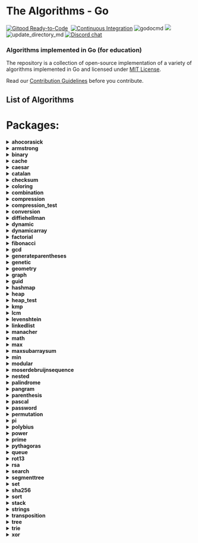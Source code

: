 # The Algorithms - Go
[![Gitpod Ready-to-Code](https://img.shields.io/badge/Gitpod-Ready--to--Code-blue?logo=gitpod&style=flat-square)](https://gitpod.io/#https://github.com/TheAlgorithms/Go)&nbsp;
[![Continuous Integration](https://github.com/TheAlgorithms/Go/actions/workflows/ci.yml/badge.svg)](https://github.com/TheAlgorithms/Go/actions/workflows/ci.yml)
![godocmd](https://github.com/tjgurwara99/Go/workflows/godocmd/badge.svg)
![](https://img.shields.io/github/repo-size/TheAlgorithms/Go.svg?label=Repo%20size&style=flat-square)&nbsp;
![update_directory_md](https://github.com/TheAlgorithms/Go/workflows/update_directory_md/badge.svg)
[![Discord chat](https://img.shields.io/discord/808045925556682782.svg?logo=discord&colorB=7289DA&style=flat-square)](https://the-algorithms.com/discord/)&nbsp;

### Algorithms implemented in Go (for education)

The repository is a collection of open-source implementation of a variety of algorithms implemented in Go and licensed under [MIT License](LICENSE).

Read our [Contribution Guidelines](CONTRIBUTING.md) before you contribute.

## List of Algorithms
<!--- AUTOGENERATED --->
<!--- GODOCMD BEGIN --->
# Packages:

<details>
	<summary> <strong> ahocorasick </strong> </summary>	

---

##### Functions:
 
1. [`Advanced`](./strings/ahocorasick/advancedahocorasick.go#L10):  Advanced Function performing the Advanced Aho-Corasick algorithm. Finds and prints occurrences of each pattern.
2. [`AhoCorasick`](./strings/ahocorasick/ahocorasick.go#L15):  AhoCorasick Function performing the Basic Aho-Corasick algorithm. Finds and prints occurrences of each pattern.
3. [`ArrayUnion`](./strings/ahocorasick/shared.go#L86):  ArrayUnion Concats two arrays of int's into one.
4. [`BoolArrayCapUp`](./strings/ahocorasick/shared.go#L78):  BoolArrayCapUp Dynamically increases an array size of bool's by 1.
5. [`BuildAc`](./strings/ahocorasick/ahocorasick.go#L54):  Functions that builds Aho Corasick automaton.
6. [`BuildExtendedAc`](./strings/ahocorasick/advancedahocorasick.go#L46):  BuildExtendedAc Functions that builds extended Aho Corasick automaton.
7. [`ComputeAlphabet`](./strings/ahocorasick/shared.go#L61):  ComputeAlphabet Function that returns string of all the possible characters in given patterns.
8. [`ConstructTrie`](./strings/ahocorasick/shared.go#L4):  ConstructTrie Function that constructs Trie as an automaton for a set of reversed & trimmed strings.
9. [`Contains`](./strings/ahocorasick/shared.go#L39):  Contains Returns 'true' if array of int's 's' contains int 'e', 'false' otherwise.
10. [`CreateNewState`](./strings/ahocorasick/shared.go#L111):  CreateNewState Automaton function for creating a new state 'state'.
11. [`CreateTransition`](./strings/ahocorasick/shared.go#L116):  CreateTransition Creates a transition for function σ(state,letter) = end.
12. [`GetParent`](./strings/ahocorasick/shared.go#L99):  GetParent Function that finds the first previous state of a state and returns it. Used for trie where there is only one parent.
13. [`GetTransition`](./strings/ahocorasick/shared.go#L121):  GetTransition Returns ending state for transition σ(fromState,overChar), '-1' if there is none.
14. [`GetWord`](./strings/ahocorasick/shared.go#L49):  GetWord Function that returns word found in text 't' at position range 'begin' to 'end'.
15. [`IntArrayCapUp`](./strings/ahocorasick/shared.go#L70):  IntArrayCapUp Dynamically increases an array size of int's by 1.
16. [`StateExists`](./strings/ahocorasick/shared.go#L133):  StateExists Checks if state 'state' exists. Returns 'true' if it does, 'false' otherwise.

---
##### Types

1. [`Result`](./strings/ahocorasick/ahocorasick.go#L9): No description provided.


---
</details><details>
	<summary> <strong> armstrong </strong> </summary>	

---

##### Functions:

1. [`IsArmstrong`](./math/armstrong/isarmstrong.go#L14): No description provided.

---
</details><details>
	<summary> <strong> binary </strong> </summary>	

---

#####  Package binary describes algorithms that use binary operations for different calculations.

---
##### Functions:

1. [`Abs`](./math/binary/abs.go#L10):  Abs returns absolute value using binary operation Principle of operation: 1) Get the mask by right shift by the base 2) Base is the size of an integer variable in bits, for example, for int32 it will be 32, for int64 it will be 64 3) For negative numbers, above step sets mask as 1 1 1 1 1 1 1 1 and 0 0 0 0 0 0 0 0 for positive numbers. 4) Add the mask to the given number. 5) XOR of mask + n and mask gives the absolute value.
2. [`BitCounter`](./math/binary/bitcounter.go#L11):  BitCounter - The function returns the number of set bits for an unsigned integer number
3. [`IsPowerOfTwo`](./math/binary/checkisnumberpoweroftwo.go#L21):  IsPowerOfTwo This function uses the fact that powers of 2 are represented like 10...0 in binary, and numbers one less than the power of 2 are represented like 11...1. Therefore, using the and function:	  10...0	& 01...1	  00...0 -> 0 This is also true for 0, which is not a power of 2, for which we have to add and extra condition.
4. [`IsPowerOfTwoLeftShift`](./math/binary/checkisnumberpoweroftwo.go#L28):  IsPowerOfTwoLeftShift This function takes advantage of the fact that left shifting a number by 1 is equivalent to multiplying by 2. For example, binary 00000001 when shifted by 3 becomes 00001000, which in decimal system is 8 or = 2 * 2 * 2
5. [`LogBase2`](./math/binary/logarithm.go#L7):  LogBase2 Finding the exponent of n = 2**x using bitwise operations (logarithm in base 2 of n) [See more](https://en.wikipedia.org/wiki/Logarithm)
6. [`MeanUsingAndXor`](./math/binary/arithmeticmean.go#L12):  MeanUsingAndXor This function finds arithmetic mean using "AND" and "XOR" operations
7. [`MeanUsingRightShift`](./math/binary/arithmeticmean.go#L17):  MeanUsingRightShift This function finds arithmetic mean using right shift
8. [`ReverseBits`](./math/binary/reversebits.go#L14):  ReverseBits This function initialized the result by 0 (all bits 0) and process the given number starting from its least significant bit. If the current bit is 1, set the corresponding most significant bit in the result and finally move on to the next bit in the input number. Repeat this till all its bits are processed.
9. [`SequenceGrayCode`](./math/binary/rbc.go#L11):  SequenceGrayCode The function generates an "Gray code" sequence of length n
10. [`Sqrt`](./math/binary/sqrt.go#L16): No description provided.
11. [`XorSearchMissingNumber`](./math/binary/xorsearch.go#L11):  XorSearchMissingNumber This function finds a missing number in a sequence

---
</details><details>
	<summary> <strong> cache </strong> </summary>	

---

##### Functions:

1. [`NewLRU`](./cache/lru.go#L20):  NewLRU represent initiate lru cache with capacity

---
##### Types

1. [`LRU`](./cache/lru.go#L12): No description provided.


---
</details><details>
	<summary> <strong> caesar </strong> </summary>	

---

#####  Package caesar is the shift cipher ref: https://en.wikipedia.org/wiki/Caesar_cipher

---
##### Functions:

1. [`Decrypt`](./cipher/caesar/caesar.go#L27):  Decrypt decrypts by left shift of "key" each character of "input"
2. [`Encrypt`](./cipher/caesar/caesar.go#L6):  Encrypt encrypts by right shift of "key" each character of "input"
3. [`FuzzCaesar`](./cipher/caesar/caesar_test.go#L158): No description provided.

---
</details><details>
	<summary> <strong> catalan </strong> </summary>	

---

##### Functions:

1. [`CatalanNumber`](./math/catalan/catalannumber.go#L16):  CatalanNumber This function returns the `nth` Catalan number

---
</details><details>
	<summary> <strong> checksum </strong> </summary>	

---

#####  Package checksum describes algorithms for finding various checksums

---
##### Functions:

1. [`CRC8`](./checksum/crc8.go#L25):  CRC8 calculates CRC8 checksum of the given data.
2. [`Luhn`](./checksum/luhn.go#L11):  Luhn validates the provided data using the Luhn algorithm.

---
##### Types

1. [`CRCModel`](./checksum/crc8.go#L15): No description provided.


---
</details><details>
	<summary> <strong> coloring </strong> </summary>	

---

#####  Package coloring provides implementation of different graph coloring algorithms, e.g. coloring using BFS, using Backtracking, using greedy approach. Author(s): [Shivam](https://github.com/Shivam010)

---
##### Functions:

1. [`BipartiteCheck`](./graph/coloring/bipartite.go#L40):  basically tries to color the graph in two colors if each edge connects 2 differently colored nodes the graph can be considered bipartite

---
##### Types

1. [`Graph`](./graph/coloring/graph.go#L14): No description provided.


---
</details><details>
	<summary> <strong> combination </strong> </summary>	

---

#####  Package combination ...

---
##### Functions:

1. [`Start`](./strings/combination/combination.go#L13):  Start ...

---
##### Types

1. [`Combinations`](./strings/combination/combination.go#L7): No description provided.


---
</details><details>
	<summary> <strong> compression </strong> </summary>	

---

##### Functions:

1. [`HuffDecode`](./compression/huffmancoding.go#L104):  HuffDecode recursively decodes the binary code in, by traversing the Huffman compression tree pointed by root. current stores the current node of the traversing algorithm. out stores the current decoded string.
2. [`HuffEncode`](./compression/huffmancoding.go#L93):  HuffEncode encodes the string in by applying the mapping defined by codes.
3. [`HuffEncoding`](./compression/huffmancoding.go#L76):  HuffEncoding recursively traverses the Huffman tree pointed by node to obtain the map codes, that associates a rune with a slice of booleans. Each code is prefixed by prefix and left and right children are labelled with the booleans false and true, respectively.
4. [`HuffTree`](./compression/huffmancoding.go#L33):  HuffTree returns the root Node of the Huffman tree by compressing listfreq. The compression produces the most optimal code lengths, provided listfreq is ordered, i.e.: listfreq[i] <= listfreq[j], whenever i < j.

---
##### Types

1. [`Node`](./compression/huffmancoding.go#L17): No description provided.

2. [`SymbolFreq`](./compression/huffmancoding.go#L25): No description provided.


---
</details><details>
	<summary> <strong> compression_test </strong> </summary>	

---

##### Functions:

1. [`SymbolCountOrd`](./compression/huffmancoding_test.go#L16):  SymbolCountOrd computes sorted symbol-frequency list of input message

---
</details><details>
	<summary> <strong> conversion </strong> </summary>	

---

#####  Package conversion is a package of implementations which converts one data structure to another.

---
##### Functions:

1. [`Base64Decode`](./conversion/base64.go#L57):  Base64Decode decodes the received input base64 string into a byte slice. The implementation follows the RFC4648 standard, which is documented at https://datatracker.ietf.org/doc/html/rfc4648#section-4
2. [`Base64Encode`](./conversion/base64.go#L19):  Base64Encode encodes the received input bytes slice into a base64 string. The implementation follows the RFC4648 standard, which is documented at https://datatracker.ietf.org/doc/html/rfc4648#section-4
3. [`BinaryToDecimal`](./conversion/binarytodecimal.go#L25):  BinaryToDecimal() function that will take Binary number as string, and return it's Decimal equivalent as integer.
4. [`DecimalToBinary`](./conversion/decimaltobinary.go#L32):  DecimalToBinary() function that will take Decimal number as int, and return it's Binary equivalent as string.
5. [`FuzzBase64Encode`](./conversion/base64_test.go#L113): No description provided.
6. [`HEXToRGB`](./conversion/rgbhex.go#L10):  HEXToRGB splits an RGB input (e.g. a color in hex format; 0x<color-code>) into the individual components: red, green and blue
7. [`IntToRoman`](./conversion/inttoroman.go#L17):  IntToRoman converts an integer value to a roman numeral string. An error is returned if the integer is not between 1 and 3999.
8. [`RGBToHEX`](./conversion/rgbhex.go#L41):  RGBToHEX does exactly the opposite of HEXToRGB: it combines the three components red, green and blue to an RGB value, which can be converted to e.g. Hex
9. [`Reverse`](./conversion/decimaltobinary.go#L22):  Reverse() function that will take string, and returns the reverse of that string.
10. [`RomanToInt`](./conversion/romantoint.go#L40):  RomanToInt converts a roman numeral string to an integer. Roman numerals for numbers outside the range 1 to 3,999 will return an error. Nil or empty string return 0 with no error thrown.

---
</details><details>
	<summary> <strong> diffiehellman </strong> </summary>	

---

#####  Package diffiehellman implements Diffie-Hellman Key Exchange Algorithm for more information watch : https://www.youtube.com/watch?v=NmM9HA2MQGI

---
##### Functions:

1. [`GenerateMutualKey`](./cipher/diffiehellman/diffiehellmankeyexchange.go#L19):  GenerateMutualKey : generates a mutual key that can be used by only alice and bob mutualKey = (shareKey^prvKey)%primeNumber
2. [`GenerateShareKey`](./cipher/diffiehellman/diffiehellmankeyexchange.go#L13):  GenerateShareKey : generates a key using client private key , generator and primeNumber this key can be made public shareKey = (g^key)%primeNumber

---
</details><details>
	<summary> <strong> dynamic </strong> </summary>	

---

#####  Package dynamic is a package of certain implementations of dynamically run algorithms.

---
##### Functions:

1. [`Abbreviation`](./dynamic/abbreviation.go#L24):  Returns true if it is possible to make a equals b (if b is an abbreviation of a), returns false otherwise
2. [`Bin2`](./dynamic/binomialcoefficient.go#L21):  Bin2 function
3. [`CoinChange`](./dynamic/coinchange.go#L5):  CoinChange finds the number of possible combinations of coins of different values which can get to the target amount.
4. [`CutRodDp`](./dynamic/rodcutting.go#L21):  CutRodDp solve the same problem using dynamic programming
5. [`CutRodRec`](./dynamic/rodcutting.go#L8):  CutRodRec solve the problem recursively: initial approach
6. [`EditDistanceDP`](./dynamic/editdistance.go#L35):  EditDistanceDP is an optimised implementation which builds on the ideas of the recursive implementation. We use dynamic programming to compute the DP table where dp[i][j] denotes the edit distance value of first[0..i-1] and second[0..j-1]. Time complexity is O(m * n) where m and n are lengths of the strings, first and second respectively.
7. [`EditDistanceRecursive`](./dynamic/editdistance.go#L10):  EditDistanceRecursive is a naive implementation with exponential time complexity.
8. [`IsSubsetSum`](./dynamic/subsetsum.go#L14): No description provided.
9. [`Knapsack`](./dynamic/knapsack.go#L17):  Knapsack solves knapsack problem return maxProfit
10. [`LongestCommonSubsequence`](./dynamic/longestcommonsubsequence.go#L13):  LongestCommonSubsequence function
11. [`LongestIncreasingSubsequence`](./dynamic/longestincreasingsubsequence.go#L9):  LongestIncreasingSubsequence returns the longest increasing subsequence where all elements of the subsequence are sorted in increasing order
12. [`LongestIncreasingSubsequenceGreedy`](./dynamic/longestincreasingsubsequencegreedy.go#L9):  LongestIncreasingSubsequenceGreedy is a function to find the longest increasing subsequence in a given array using a greedy approach. The dynamic programming approach is implemented alongside this one. Worst Case Time Complexity: O(nlogn) Auxiliary Space: O(n), where n is the length of the array(slice). Reference: https://www.geeksforgeeks.org/construction-of-longest-monotonically-increasing-subsequence-n-log-n/
13. [`LpsDp`](./dynamic/longestpalindromicsubsequence.go#L25):  LpsDp function
14. [`LpsRec`](./dynamic/longestpalindromicsubsequence.go#L20):  LpsRec function
15. [`MatrixChainDp`](./dynamic/matrixmultiplication.go#L24):  MatrixChainDp function
16. [`MatrixChainRec`](./dynamic/matrixmultiplication.go#L10):  MatrixChainRec function
17. [`Max`](./dynamic/knapsack.go#L11):  Max function - possible duplicate
18. [`NthCatalanNumber`](./dynamic/catalan.go#L13):  NthCatalan returns the n-th Catalan Number Complexity: O(n²)
19. [`NthFibonacci`](./dynamic/fibonacci.go#L6):  NthFibonacci returns the nth Fibonacci Number

---
</details><details>
	<summary> <strong> dynamicarray </strong> </summary>	

---

#####  Package dynamicarray A dynamic array is quite similar to a regular array, but its Size is modifiable during program runtime, very similar to how a slice in Go works. The implementation is for educational purposes and explains how one might go about implementing their own version of slices.  For more details check out those links below here: GeeksForGeeks article : https://www.geeksforgeeks.org/how-do-dynamic-arrays-work/ Go blog: https://blog.golang.org/slices-intro Go blog: https://blog.golang.org/slices authors [Wesllhey Holanda](https://github.com/wesllhey), [Milad](https://github.com/miraddo) see dynamicarray.go, dynamicarray_test.go

---
##### Types

1. [`DynamicArray`](./structure/dynamicarray/dynamicarray.go#L21): No description provided.


---
</details><details>
	<summary> <strong> factorial </strong> </summary>	

---

#####  Package factorial describes algorithms Factorials calculations.

---
##### Functions:

1. [`Iterative`](./math/factorial/factorial.go#L12):  Iterative returns the iteratively brute forced factorial of n
2. [`Recursive`](./math/factorial/factorial.go#L21):  Recursive This function recursively computes the factorial of a number
3. [`UsingTree`](./math/factorial/factorial.go#L30):  UsingTree This function finds the factorial of a number using a binary tree

---
</details><details>
	<summary> <strong> fibonacci </strong> </summary>	

---

##### Functions:

1. [`Formula`](./math/fibonacci/fibonacci.go#L42):  Formula This function calculates the n-th fibonacci number using the [formula](https://en.wikipedia.org/wiki/Fibonacci_number#Relation_to_the_golden_ratio) Attention! Tests for large values fall due to rounding error of floating point numbers, works well, only on small numbers
2. [`Matrix`](./math/fibonacci/fibonacci.go#L15):  Matrix This function calculates the n-th fibonacci number using the matrix method. [See](https://en.wikipedia.org/wiki/Fibonacci_number#Matrix_form)

---
</details><details>
	<summary> <strong> gcd </strong> </summary>	

---

##### Functions:

1. [`Extended`](./math/gcd/extended.go#L12):  Extended simple extended gcd
2. [`ExtendedIterative`](./math/gcd/extendedgcditerative.go#L4):  ExtendedIterative finds and returns gcd(a, b), x, y satisfying a*x + b*y = gcd(a, b).
3. [`ExtendedRecursive`](./math/gcd/extendedgcd.go#L4):  ExtendedRecursive finds and returns gcd(a, b), x, y satisfying a*x + b*y = gcd(a, b).
4. [`Iterative`](./math/gcd/gcditerative.go#L4):  Iterative Faster iterative version of GcdRecursive without holding up too much of the stack
5. [`Recursive`](./math/gcd/gcd.go#L4):  Recursive finds and returns the greatest common divisor of a given integer.
6. [`TemplateBenchmarkExtendedGCD`](./math/gcd/extendedgcd_test.go#L44): No description provided.
7. [`TemplateBenchmarkGCD`](./math/gcd/gcd_test.go#L37): No description provided.
8. [`TemplateTestExtendedGCD`](./math/gcd/extendedgcd_test.go#L7): No description provided.
9. [`TemplateTestGCD`](./math/gcd/gcd_test.go#L18): No description provided.

---
</details><details>
	<summary> <strong> generateparentheses </strong> </summary>	

---

##### Functions:

1. [`GenerateParenthesis`](./strings/generateparentheses/generateparentheses.go#L12): No description provided.

---
</details><details>
	<summary> <strong> genetic </strong> </summary>	

---

#####  Package genetic provides functions to work with strings using genetic algorithm. https://en.wikipedia.org/wiki/Genetic_algorithm  Author: D4rkia

---
##### Functions:

1. [`GeneticString`](./strings/genetic/genetic.go#L71):  GeneticString generates PopulationItem based on the imputed target string, and a set of possible runes to build a string with. In order to optimise string generation additional configurations can be provided with Conf instance. Empty instance of Conf (&Conf{}) can be provided, then default values would be set. Link to the same algorithm implemented in python: https://github.com/TheAlgorithms/Python/blob/master/genetic_algorithm/basic_string.py

---
##### Types

1. [`Conf`](./strings/genetic/genetic.go#L32): No description provided.

2. [`PopulationItem`](./strings/genetic/genetic.go#L26): No description provided.

3. [`Result`](./strings/genetic/genetic.go#L52): No description provided.


---
</details><details>
	<summary> <strong> geometry </strong> </summary>	

---

#####  Package geometry contains geometric algorithms Package geometry contains geometric algorithms

---
##### Functions:

1. [`Distance`](./math/geometry/straightlines.go#L18):  Distance calculates the shortest distance between two points.
2. [`EuclideanDistance`](./math/geometry/distance.go#L20):  EuclideanDistance returns the Euclidean distance between points in any `n` dimensional Euclidean space.
3. [`IsParallel`](./math/geometry/straightlines.go#L42):  IsParallel checks if two lines are parallel or not.
4. [`IsPerpendicular`](./math/geometry/straightlines.go#L47):  IsPerpendicular checks if two lines are perpendicular or not.
5. [`PointDistance`](./math/geometry/straightlines.go#L53):  PointDistance calculates the distance of a given Point from a given line. The slice should contain the coefficiet of x, the coefficient of y and the constant in the respective order.
6. [`Section`](./math/geometry/straightlines.go#L24):  Section calculates the Point that divides a line in specific ratio. DO NOT specify the ratio in the form m:n, specify it as r, where r = m / n.
7. [`Slope`](./math/geometry/straightlines.go#L32):  Slope calculates the slope (gradient) of a line.
8. [`YIntercept`](./math/geometry/straightlines.go#L37):  YIntercept calculates the Y-Intercept of a line from a specific Point.

---
##### Types

1. [`EuclideanPoint`](./math/geometry/distance.go#L14): No description provided.

2. [`Line`](./math/geometry/straightlines.go#L13): No description provided.

3. [`Point`](./math/geometry/straightlines.go#L9): No description provided.


---
</details><details>
	<summary> <strong> graph </strong> </summary>	

---

#####  Package graph demonstrates Graph search algorithms reference: https://en.wikipedia.org/wiki/Tree_traversal

---
##### Functions:

1. [`ArticulationPoint`](./graph/articulationpoints.go#L19):  ArticulationPoint is a function to identify articulation points in a graph. The function takes the graph as an argument and returns a boolean slice which indicates whether a vertex is an articulation point or not. Worst Case Time Complexity: O(|V| + |E|) Auxiliary Space: O(|V|) reference: https://en.wikipedia.org/wiki/Biconnected_component and https://cptalks.quora.com/Cut-Vertex-Articulation-point
2. [`BreadthFirstSearch`](./graph/breadthfirstsearch.go#L9):  BreadthFirstSearch is an algorithm for traversing and searching graph data structures. It starts at an arbitrary node of a graph, and explores all of the neighbor nodes at the present depth prior to moving on to the nodes at the next depth level. Worst-case performance	 		O(|V|+|E|)=O(b^{d})}O(|V|+|E|)=O(b^{d}) Worst-case space complexity	 	O(|V|)=O(b^{d})}O(|V|)=O(b^{d}) reference: https://en.wikipedia.org/wiki/Breadth-first_search
3. [`DepthFirstSearch`](./graph/depthfirstsearch.go#L53): No description provided.
4. [`DepthFirstSearchHelper`](./graph/depthfirstsearch.go#L21): No description provided.
5. [`FloydWarshall`](./graph/floydwarshall.go#L15):  FloydWarshall Returns all pair's shortest path using Floyd Warshall algorithm
6. [`GetIdx`](./graph/depthfirstsearch.go#L3): No description provided.
7. [`KruskalMST`](./graph/kruskal.go#L87):  KruskalMST will return a minimum spanning tree along with its total cost to using Kruskal's algorithm. Time complexity is O(m * log (n)) where m is the number of edges in the graph and n is number of nodes in it.
8. [`LowestCommonAncestor`](./graph/lowestcommonancestor.go#L111):  For each node, we will precompute its ancestor above him, its ancestor two nodes above, its ancestor four nodes above, etc. Let's call `jump[j][u]` is the `2^j`-th ancestor above the node `u` with `u` in range `[0, numbersVertex)`, `j` in range `[0,MAXLOG)`. These information allow us to jump from any node to any ancestor above it in `O(MAXLOG)` time.
9. [`New`](./graph/graph.go#L16):  Constructor functions for graphs (undirected by default)
10. [`NewDSU`](./graph/kruskal.go#L34):  NewDSU will return an initialised DSU using the value of n which will be treated as the number of elements out of which the DSU is being made
11. [`NewTree`](./graph/lowestcommonancestor.go#L84): No description provided.
12. [`NotExist`](./graph/depthfirstsearch.go#L12): No description provided.
13. [`Topological`](./graph/topological.go#L7):  Assumes that graph given is valid and possible to get a topo ordering. constraints are array of []int{a, b}, representing an edge going from a to b

---
##### Types

1. [`DisjointSetUnion`](./graph/kruskal.go#L29): No description provided.

2. [`DisjointSetUnionElement`](./graph/kruskal.go#L21): No description provided.

3. [`Edge`](./graph/kruskal.go#L14): No description provided.

4. [`Graph`](./graph/graph.go#L9): No description provided.

5. [`Item`](./graph/dijkstra.go#L5): No description provided.

6. [`Query`](./graph/lowestcommonancestor_test.go#L9): No description provided.

7. [`Tree`](./graph/lowestcommonancestor.go#L25): No description provided.

8. [`TreeEdge`](./graph/lowestcommonancestor.go#L12): No description provided.

9. [`WeightedGraph`](./graph/floydwarshall.go#L9): No description provided.


---
</details><details>
	<summary> <strong> guid </strong> </summary>	

---

#####  Package guid provides facilities for generating random globally unique identifiers.

---
##### Functions:

1. [`New`](./strings/guid/guid.go#L28):  New returns a randomly generated global unique identifier.

---
</details><details>
	<summary> <strong> hashmap </strong> </summary>	

---

##### Functions:

1. [`Make`](./structure/hashmap/hashmap.go#L32):  Make creates a new HashMap instance with input size and capacity
2. [`New`](./structure/hashmap/hashmap.go#L24):  New return new HashMap instance

---
##### Types

1. [`HashMap`](./structure/hashmap/hashmap.go#L17): No description provided.


---
</details><details>
	<summary> <strong> heap </strong> </summary>	

---

##### Functions:

1. [`New`](./structure/heap/heap.go#L15):  New gives a new heap object.
2. [`NewAny`](./structure/heap/heap.go#L24):  NewAny gives a new heap object. element can be anything, but must provide less function.

---
##### Types

1. [`Heap`](./structure/heap/heap.go#L9): No description provided.


---
</details><details>
	<summary> <strong> heap_test </strong> </summary>	

---

##### Types

1. [`testInt`](#L0): 

	Methods:
	1. [`Less`](./structure/heap/heap_test.go#L11): No description provided.
2. [`testStudent`](#L0): 

	Methods:
	1. [`Less`](./structure/heap/heap_test.go#L20): No description provided.

---
</details><details>
	<summary> <strong> kmp </strong> </summary>	

---

##### Functions:

1. [`Kmp`](./strings/kmp/kmp.go#L4):  Kmp Function kmp performing the Knuth-Morris-Pratt algorithm.

---
##### Types

1. [`args`](./strings/kmp/kmp_test.go#L39): No description provided.


---
</details><details>
	<summary> <strong> lcm </strong> </summary>	

---

##### Functions:

1. [`Lcm`](./math/lcm/lcm.go#L10):  Lcm returns the lcm of two numbers using the fact that lcm(a,b) * gcd(a,b) = | a * b |

---
</details><details>
	<summary> <strong> levenshtein </strong> </summary>	

---

##### Functions:

1. [`Distance`](./strings/levenshtein/levenshteindistance.go#L10):  Distance Function that gives Levenshtein Distance

---
</details><details>
	<summary> <strong> linkedlist </strong> </summary>	

---

#####  Package linkedlist demonstrates different implementations on linkedlists.

---
##### Functions:

1. [`JosephusProblem`](./structure/linkedlist/cyclic.go#L120):  https://en.wikipedia.org/wiki/Josephus_problem This is a struct-based solution for Josephus problem.
2. [`NewCyclic`](./structure/linkedlist/cyclic.go#L12):  Create new list.
3. [`NewDoubly`](./structure/linkedlist/doubly.go#L31): No description provided.
4. [`NewNode`](./structure/linkedlist/shared.go#L12):  Create new node.
5. [`NewSingly`](./structure/linkedlist/singlylinkedlist.go#L19):  NewSingly returns a new instance of a linked list

---
##### Types

1. [`Cyclic`](./structure/linkedlist/cyclic.go#L6): No description provided.

2. [`Doubly`](./structure/linkedlist/doubly.go#L18): No description provided.

3. [`Node`](./structure/linkedlist/shared.go#L5): No description provided.

4. [`Singly`](./structure/linkedlist/singlylinkedlist.go#L10): No description provided.

5. [`testCase`](./structure/linkedlist/cyclic_test.go#L105): No description provided.


---
</details><details>
	<summary> <strong> manacher </strong> </summary>	

---

##### Functions:

1. [`LongestPalindrome`](./strings/manacher/longestpalindrome.go#L37): No description provided.

---
</details><details>
	<summary> <strong> math </strong> </summary>	

---

#####  filename : krishnamurthy.go description: A program which contains the function that returns true if a given number is Krishnamurthy number or not. details: A number is a Krishnamurthy number if the sum of all the factorials of the digits is equal to the number. Ex: 1! = 1, 145 = 1! + 4! + 5! author(s): [GooMonk](https://github.com/GooMonk) see krishnamurthy_test.go Package math is a package that contains mathematical algorithms and its different implementations.

---
##### Functions:

1. [`Abs`](./math/abs.go#L11):  Abs returns absolute value
2. [`AliquotSum`](./math/aliquotsum.go#L14):  This function returns s(n) for given number
3. [`Combinations`](./math/binomialcoefficient.go#L20):  C is Binomial Coefficient function This function returns C(n, k) for given n and k
4. [`Cos`](./math/cos.go#L10):  Cos  returns the cosine of the radian argument x. [See more](https://en.wikipedia.org/wiki/Sine_and_cosine) [Based on the idea of Bhaskara approximation of cos(x)](https://math.stackexchange.com/questions/3886552/bhaskara-approximation-of-cosx)
5. [`DefaultPolynomial`](./math/pollard.go#L16):  DefaultPolynomial is the commonly used polynomial g(x) = (x^2 + 1) mod n
6. [`FindKthMax`](./math/kthnumber.go#L11):  FindKthMax returns the kth large element given an integer slice with nil `error` if found and returns -1 with `error` `search.ErrNotFound` if not found. NOTE: The `nums` slice gets mutated in the process.
7. [`FindKthMin`](./math/kthnumber.go#L19):  FindKthMin returns kth small element given an integer slice with nil `error` if found and returns -1 with `error` `search.ErrNotFound` if not found. NOTE: The `nums` slice gets mutated in the process.
8. [`IsKrishnamurthyNumber`](./math/krishnamurthy.go#L12):  IsKrishnamurthyNumber returns if the provided number n is a Krishnamurthy number or not.
9. [`IsPerfectNumber`](./math/perfectnumber.go#L34):  Checks if inNumber is a perfect number
10. [`IsPowOfTwoUseLog`](./math/checkisnumberpoweroftwo.go#L10):  IsPowOfTwoUseLog This function checks if a number is a power of two using the logarithm. The limiting degree can be from 0 to 63. See alternatives in the binary package.
11. [`Lerp`](./math/lerp.go#L5):  Lerp or Linear interpolation This function will return new value in 't' percentage  between 'v0' and 'v1'
12. [`LiouvilleLambda`](./math/liouville.go#L24):  Lambda is the liouville function This function returns λ(n) for given number
13. [`Mean`](./math/mean.go#L7): No description provided.
14. [`Median`](./math/median.go#L12): No description provided.
15. [`Mode`](./math/mode.go#L19): No description provided.
16. [`Mu`](./math/mobius.go#L21):  Mu is the Mobius function This function returns μ(n) for given number
17. [`Phi`](./math/eulertotient.go#L5):  Phi is the Euler totient function. This function computes the number of numbers less then n that are coprime with n.
18. [`PollardsRhoFactorization`](./math/pollard.go#L29):  PollardsRhoFactorization is an implementation of Pollard's rho factorization algorithm using the default parameters x = y = 2
19. [`PronicNumber`](./math/pronicnumber.go#L15):  PronicNumber returns true if argument passed to the function is pronic and false otherwise.
20. [`Sin`](./math/sin.go#L9):  Sin returns the sine of the radian argument x. [See more](https://en.wikipedia.org/wiki/Sine_and_cosine)
21. [`SumOfProperDivisors`](./math/perfectnumber.go#L17):  Returns the sum of proper divisors of inNumber.

---
</details><details>
	<summary> <strong> max </strong> </summary>	

---

##### Functions:

1. [`Bitwise`](./math/max/bitwisemax.go#L11):  Bitwise computes using bitwise operator the maximum of all the integer input and returns it
2. [`Int`](./math/max/max.go#L6):  Int is a function which returns the maximum of all the integers provided as arguments.

---
</details><details>
	<summary> <strong> maxsubarraysum </strong> </summary>	

---

#####  Package maxsubarraysum is a package containing a solution to a common problem of finding max contiguous sum within a array of ints.

---
##### Functions:

1. [`MaxSubarraySum`](./other/maxsubarraysum/maxsubarraysum.go#L13):  MaxSubarraySum returns the maximum subarray sum

---
</details><details>
	<summary> <strong> min </strong> </summary>	

---

##### Functions:

1. [`Bitwise`](./math/min/bitwisemin.go#L11):  Bitwise This function returns the minimum integer using bit operations
2. [`Int`](./math/min/min.go#L6):  Int is a function which returns the minimum of all the integers provided as arguments.

---
</details><details>
	<summary> <strong> modular </strong> </summary>	

---

##### Functions:

1. [`Exponentiation`](./math/modular/exponentiation.go#L22):  Exponentiation returns base^exponent % mod
2. [`Inverse`](./math/modular/inverse.go#L19):  Inverse Modular function
3. [`Multiply64BitInt`](./math/modular/exponentiation.go#L51):  Multiply64BitInt Checking if the integer multiplication overflows

---
</details><details>
	<summary> <strong> moserdebruijnsequence </strong> </summary>	

---

##### Functions:

1. [`MoserDeBruijnSequence`](./math/moserdebruijnsequence/sequence.go#L7): No description provided.

---
</details><details>
	<summary> <strong> nested </strong> </summary>	

---

#####  Package nested provides functions for testing strings proper brackets nesting.

---
##### Functions:

1. [`IsBalanced`](./other/nested/nestedbrackets.go#L20):  IsBalanced returns true if provided input string is properly nested. Input is a sequence of brackets: '(', ')', '[', ']', '{', '}'. A sequence of brackets `s` is considered properly nested if any of the following conditions are true:   - `s` is empty;   - `s` has the form (U) or [U] or {U} where U is a properly nested string;   - `s` has the form VW where V and W are properly nested strings. For example, the string "()()[()]" is properly nested but "[(()]" is not. **Note** Providing characters other then brackets would return false, despite brackets sequence in the string. Make sure to filter input before usage.

---
</details><details>
	<summary> <strong> palindrome </strong> </summary>	

---

##### Functions:

1. [`IsPalindrome`](./strings/palindrome/ispalindrome.go#L26): No description provided.
2. [`IsPalindromeRecursive`](./strings/palindrome/ispalindrome.go#L39): No description provided.

---
</details><details>
	<summary> <strong> pangram </strong> </summary>	

---

##### Functions:

1. [`IsPangram`](./strings/pangram/ispangram.go#L21): No description provided.

---
</details><details>
	<summary> <strong> parenthesis </strong> </summary>	

---

##### Functions:

1. [`Parenthesis`](./strings/parenthesis/parenthesis.go#L12):  parcounter will be 0 if all open parenthesis are closed correctly

---
</details><details>
	<summary> <strong> pascal </strong> </summary>	

---

##### Functions:

1. [`GenerateTriangle`](./math/pascal/pascaltriangle.go#L24):  GenerateTriangle This function generates a Pascal's triangle of n lines

---
</details><details>
	<summary> <strong> password </strong> </summary>	

---

#####  Package password contains functions to help generate random passwords

---
##### Functions:

1. [`Generate`](./other/password/generator.go#L15):  Generate returns a newly generated password

---
</details><details>
	<summary> <strong> permutation </strong> </summary>	

---

##### Functions:

1. [`GenerateElementSet`](./math/permutation/heaps.go#L37): No description provided.
2. [`Heaps`](./math/permutation/heaps.go#L8):  Heap's Algorithm for generating all permutations of n objects

---
</details><details>
	<summary> <strong> pi </strong> </summary>	

---

#####  spigotpi_test.go description: Test for Spigot Algorithm for the Digits of Pi author(s) [red_byte](https://github.com/i-redbyte) see spigotpi.go

---
##### Functions:

1. [`MonteCarloPi`](./math/pi/montecarlopi.go#L17): No description provided.
2. [`MonteCarloPiConcurrent`](./math/pi/montecarlopi.go#L36):  MonteCarloPiConcurrent approximates the value of pi using the Monte Carlo method. Unlike the MonteCarloPi function (first version), this implementation uses goroutines and channels to parallelize the computation. More details on the Monte Carlo method available at https://en.wikipedia.org/wiki/Monte_Carlo_method. More details on goroutines parallelization available at https://go.dev/doc/effective_go#parallel.
3. [`Spigot`](./math/pi/spigotpi.go#L12): No description provided.

---
</details><details>
	<summary> <strong> polybius </strong> </summary>	

---

#####  Package polybius is encrypting method with polybius square ref: https://en.wikipedia.org/wiki/Polybius_square#Hybrid_Polybius_Playfair_Cipher

---
##### Functions:

1. [`FuzzPolybius`](./cipher/polybius/polybius_test.go#L154): No description provided.
2. [`NewPolybius`](./cipher/polybius/polybius.go#L21):  NewPolybius returns a pointer to object of Polybius. If the size of "chars" is longer than "size", "chars" are truncated to "size".

---
##### Types

1. [`Polybius`](./cipher/polybius/polybius.go#L12): No description provided.


---
</details><details>
	<summary> <strong> power </strong> </summary>	

---

##### Functions:

1. [`IterativePower`](./math/power/fastexponent.go#L4):  IterativePower is iterative O(logn) function for pow(x, y)
2. [`RecursivePower`](./math/power/fastexponent.go#L18):  RecursivePower is recursive O(logn) function for pow(x, y)
3. [`RecursivePower1`](./math/power/fastexponent.go#L30):  RecursivePower1 is recursive O(n) function for pow(x, y)
4. [`UsingLog`](./math/power/powvialogarithm.go#L14): No description provided.

---
</details><details>
	<summary> <strong> prime </strong> </summary>	

---

##### Functions:

1. [`Factorize`](./math/prime/primefactorization.go#L5):  Factorize is a function that computes the exponents of each prime in the prime factorization of n
2. [`Generate`](./math/prime/sieve.go#L26):  Generate returns a int slice of prime numbers up to the limit
3. [`GenerateChannel`](./math/prime/sieve.go#L9):  Generate generates the sequence of integers starting at 2 and sends it to the channel `ch`
4. [`MillerRabinDeterministic`](./math/prime/millerrabintest.go#L121):  MillerRabinDeterministic is a Deterministic version of the Miller-Rabin test, which returns correct results for all valid int64 numbers.
5. [`MillerRabinProbabilistic`](./math/prime/millerrabintest.go#L101):  MillerRabinProbabilistic is a probabilistic test for primality of an integer based of the algorithm devised by Miller and Rabin.
6. [`MillerRandomTest`](./math/prime/millerrabintest.go#L77):  MillerRandomTest This is the intermediate step that repeats within the miller rabin primality test for better probabilitic chances of receiving the correct result with random witnesses.
7. [`MillerTest`](./math/prime/millerrabintest.go#L49):  MillerTest tests whether num is a strong probable prime to a witness. Formally: a^d ≡ 1 (mod n) or a^(2^r * d) ≡ -1 (mod n), 0 <= r <= s
8. [`MillerTestMultiple`](./math/prime/millerrabintest.go#L84):  MillerTestMultiple is like MillerTest but runs the test for multiple witnesses.
9. [`OptimizedTrialDivision`](./math/prime/primecheck.go#L26):  OptimizedTrialDivision checks primality of an integer using an optimized trial division method. The optimizations include not checking divisibility by the even numbers and only checking up to the square root of the given number.
10. [`Sieve`](./math/prime/sieve.go#L16):  Sieve Sieving the numbers that are not prime from the channel - basically removing them from the channels
11. [`TrialDivision`](./math/prime/primecheck.go#L9):  TrialDivision tests whether a number is prime by trying to divide it by the numbers less than it.
12. [`Twin`](./math/prime/twin.go#L15):  This function returns twin prime for given number returns (n + 2) if both n and (n + 2) are prime -1 otherwise

---
</details><details>
	<summary> <strong> pythagoras </strong> </summary>	

---

##### Functions:

1. [`Distance`](./math/pythagoras/pythagoras.go#L15):  Distance calculates the distance between to vectors with the   Pythagoras theorem

---
##### Types

1. [`Vector`](./math/pythagoras/pythagoras.go#L8): No description provided.


---
</details><details>
	<summary> <strong> queue </strong> </summary>	

---

##### Functions:

1. [`BackQueue`](./structure/queue/queuearray.go#L32):  BackQueue return the Back value
2. [`DeQueue`](./structure/queue/queuearray.go#L20):  DeQueue it will be removed the first value that added into the list
3. [`EnQueue`](./structure/queue/queuearray.go#L15):  EnQueue it will be added new value into our list
4. [`FrontQueue`](./structure/queue/queuearray.go#L27):  FrontQueue return the Front value
5. [`IsEmptyQueue`](./structure/queue/queuearray.go#L42):  IsEmptyQueue check our list is empty or not
6. [`LenQueue`](./structure/queue/queuearray.go#L37):  LenQueue will return the length of the queue list

---
##### Types

1. [`LQueue`](./structure/queue/queuelinklistwithlist.go#L20): No description provided.

2. [`Node`](./structure/queue/queuelinkedlist.go#L13): No description provided.

3. [`Queue`](./structure/queue/queuelinkedlist.go#L19): No description provided.


---
</details><details>
	<summary> <strong> rot13 </strong> </summary>	

---

#####  Package rot13 is a simple letter substitution cipher that replaces a letter with the 13th letter after it in the alphabet. ref: https://en.wikipedia.org/wiki/ROT13

---
##### Functions:

1. [`FuzzRot13`](./cipher/rot13/rot13_test.go#L72): No description provided.

---
</details><details>
	<summary> <strong> rsa </strong> </summary>	

---

#####  Package rsa shows a simple implementation of RSA algorithm

---
##### Functions:

1. [`Decrypt`](./cipher/rsa/rsa.go#L43):  Decrypt decrypts encrypted rune slice based on the RSA algorithm
2. [`Encrypt`](./cipher/rsa/rsa.go#L28):  Encrypt encrypts based on the RSA algorithm - uses modular exponentitation in math directory
3. [`FuzzRsa`](./cipher/rsa/rsa_test.go#L79): No description provided.

---
</details><details>
	<summary> <strong> search </strong> </summary>	

---

##### Functions:

1. [`BoyerMoore`](./strings/search/boyermoore.go#L5):  Implementation of boyer moore string search O(l) where l=len(text)
2. [`Naive`](./strings/search/naive.go#L5):  Implementation of naive string search O(n*m) where n=len(txt) and m=len(pattern)

---
</details><details>
	<summary> <strong> segmenttree </strong> </summary>	

---

##### Functions:

1. [`NewSegmentTree`](./structure/segmenttree/segmenttree.go#L116): No description provided.

---
##### Types

1. [`SegmentTree`](./structure/segmenttree/segmenttree.go#L17): No description provided.


---
</details><details>
	<summary> <strong> set </strong> </summary>	

---

#####  package set implements a Set using a golang map. This implies that only the types that are accepted as valid map keys can be used as set elements. For instance, do not try to Add a slice, or the program will panic.

---
##### Functions:

1. [`New`](./structure/set/set.go#L7):  New gives new set.

---
</details><details>
	<summary> <strong> sha256 </strong> </summary>	

---

##### Functions:

1. [`Hash`](./hashing/sha256/sha256.go#L50):  Hash hashes the input message using the sha256 hashing function, and return a 32 byte array. The implementation follows the RGC6234 standard, which is documented at https://datatracker.ietf.org/doc/html/rfc6234

---
</details><details>
	<summary> <strong> sort </strong> </summary>	

---

#####  Package sort a package for demonstrating sorting algorithms in Go

---
##### Functions:

1. [`Bubble`](./sort/bubblesort.go#L9):  Bubble is a simple generic definition of Bubble sort algorithm.
2. [`Bucket`](./sort/bucketsort.go#L7):  Bucket sorts a slice. It is mainly useful when input is uniformly distributed over a range.
3. [`Comb`](./sort/combSort.go#L17):  Comb is a simple sorting algorithm which is an improvement of the bubble sorting algorithm.
4. [`Count`](./sort/countingsort.go#L11): No description provided.
5. [`Cycle`](./sort/cyclesort.go#L10):  Cycle sort is an in-place, unstable sorting algorithm that is particularly useful when sorting arrays containing elements with a small range of values. It is theoretically optimal in terms of the total number of writes to the original array.
6. [`Exchange`](./sort/exchangesort.go#L8): No description provided.
7. [`HeapSort`](./sort/heapsort.go#L116): No description provided.
8. [`ImprovedSimple`](./sort/simplesort.go#L27):  ImprovedSimple is a improve SimpleSort by skipping an unnecessary comparison of the first and last. This improved version is more similar to implementation of insertion sort
9. [`Insertion`](./sort/insertionsort.go#L5): No description provided.
10. [`Merge`](./sort/mergesort.go#L41):  Merge Perform merge sort on a slice
11. [`MergeIter`](./sort/mergesort.go#L55): No description provided.
12. [`Pancake`](./sort/pancakesort.go#L8):  Pancake sorts a slice using flip operations, where flip refers to the idea of reversing the slice from index `0` to `i`.
13. [`ParallelMerge`](./sort/mergesort.go#L66):  ParallelMerge Perform merge sort on a slice using goroutines
14. [`Partition`](./sort/quicksort.go#L12): No description provided.
15. [`Patience`](./sort/patiencesort.go#L13): No description provided.
16. [`Pigeonhole`](./sort/pigeonholesort.go#L15):  Pigeonhole sorts a slice using pigeonhole sorting algorithm. NOTE: To maintain time complexity O(n + N), this is the reason for having only Integer constraint instead of Ordered.
17. [`Quicksort`](./sort/quicksort.go#L39):  Quicksort Sorts the entire array
18. [`QuicksortRange`](./sort/quicksort.go#L26):  QuicksortRange Sorts the specified range within the array
19. [`RadixSort`](./sort/radixsort.go#L43): No description provided.
20. [`Selection`](./sort/selectionsort.go#L5): No description provided.
21. [`Shell`](./sort/shellsort.go#L5): No description provided.
22. [`Simple`](./sort/simplesort.go#L13): No description provided.

---
##### Types

1. [`MaxHeap`](./sort/heapsort.go#L5): No description provided.


---
</details><details>
	<summary> <strong> stack </strong> </summary>	

---

##### Types

1. [`Node`](./structure/stack/stacklinkedlist.go#L13): No description provided.

2. [`SList`](./structure/stack/stacklinkedlistwithlist.go#L18): No description provided.

3. [`Stack`](./structure/stack/stacklinkedlist.go#L19): No description provided.


---
</details><details>
	<summary> <strong> strings </strong> </summary>	

---

#####  Package strings is a package that contains all algorithms that are used to analyse and manipulate strings.

---
##### Functions:

1. [`CountChars`](./strings/charoccurrence.go#L12):  CountChars counts the number of a times a character has occurred in the provided string argument and returns a map with `rune` as keys and the count as value.
2. [`IsIsogram`](./strings/isisogram.go#L34): No description provided.

---
</details><details>
	<summary> <strong> transposition </strong> </summary>	

---

##### Functions:

1. [`Decrypt`](./cipher/transposition/transposition.go#L81): No description provided.
2. [`Encrypt`](./cipher/transposition/transposition.go#L51): No description provided.
3. [`FuzzTransposition`](./cipher/transposition/transposition_test.go#L103): No description provided.

---
</details><details>
	<summary> <strong> tree </strong> </summary>	

---

#####  For more details check out those links below here: Wikipedia article: https://en.wikipedia.org/wiki/Binary_search_tree authors [guuzaa](https://github.com/guuzaa)

---
##### Functions:

1. [`NewAVL`](./structure/tree/avl.go#L54):  NewAVL creates a novel AVL tree
2. [`NewBinarySearch`](./structure/tree/bstree.go#L46):  NewBinarySearch creates a novel Binary-Search tree
3. [`NewRB`](./structure/tree/rbtree.go#L57):  NewRB creates a new Red-Black Tree

---
##### Types

1. [`AVL`](./structure/tree/avl.go#L48): No description provided.

2. [`AVLNode`](./structure/tree/avl.go#L18): No description provided.

3. [`BSNode`](./structure/tree/bstree.go#L15): No description provided.

4. [`BinarySearch`](./structure/tree/bstree.go#L40): No description provided.

5. [`RB`](./structure/tree/rbtree.go#L51): No description provided.

6. [`RBNode`](./structure/tree/rbtree.go#L25): No description provided.


---
</details><details>
	<summary> <strong> trie </strong> </summary>	

---

#####  Package trie provides Trie data structures in golang.  Wikipedia: https://en.wikipedia.org/wiki/Trie

---
##### Functions:

1. [`NewNode`](./structure/trie/trie.go#L14):  NewNode creates a new Trie node with initialized children map.

---
##### Types

1. [`Node`](./structure/trie/trie.go#L7): No description provided.


---
</details><details>
	<summary> <strong> xor </strong> </summary>	

---

#####  Package xor is an encryption algorithm that operates the exclusive disjunction(XOR) ref: https://en.wikipedia.org/wiki/XOR_cipher

---
##### Functions:

1. [`Decrypt`](./cipher/xor/xor.go#L19):  Decrypt decrypts with Xor encryption
2. [`Encrypt`](./cipher/xor/xor.go#L10):  Encrypt encrypts with Xor encryption after converting each character to byte The returned value might not be readable because there is no guarantee which is within the ASCII range If using other type such as string, []int, or some other types, add the statements for converting the type to []byte.
3. [`FuzzXOR`](./cipher/xor/xor_test.go#L108): No description provided.

---
</details>
<!--- GODOCMD END --->
